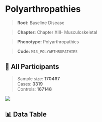 # Polyarthropathies

> **Root:** Baseline Disease  

> **Chapter:** Chapter XIII- Musculoskeletal  

> **Phenotype:** Polyarthropathies  

> **Code:** `M13_POLYARTHROPATHIES`

## 🧪 All Participants  
> Sample size: **170467**  
> Cases: **3319**  
> Controls: **167148**
<img src="/Sensitive/Figures/ALL/Baseline/M13_POLYARTHROPATHIES.png"/>

## 📊 Data Table
<CsvTableMRF src="/Sensitive/Data/ALL/Baseline/LG_M13_POLYARTHROPATHIES.csv"/>

